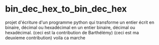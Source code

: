 # bin_dec_hex_to_bin_dec_hex
projet d'écriture d'un programme python qui transforme un entier écrit en binaire, décimal ou hexadécimal 
en un entier binaire, décimal ou hexadécimal.
(ceci est la contribution de Barthélémy)
(ceci est ma deuxieme contribution)
voila
ca marche

